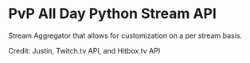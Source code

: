 # PvP All Day Python Stream API

Stream Aggregator that allows for customization on a per stream basis.

Credit: Justin, Twitch.tv API, and Hitbox.tv API
